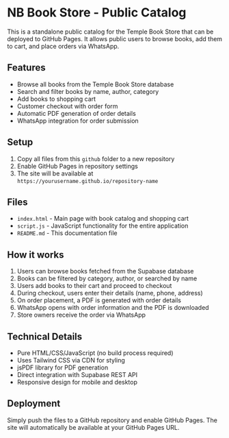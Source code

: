 
# NB Book Store - Public Catalog

This is a standalone public catalog for the Temple Book Store that can be deployed to GitHub Pages. It allows public users to browse books, add them to cart, and place orders via WhatsApp.

## Features

- Browse all books from the Temple Book Store database
- Search and filter books by name, author, category
- Add books to shopping cart
- Customer checkout with order form
- Automatic PDF generation of order details
- WhatsApp integration for order submission

## Setup

1. Copy all files from this `github` folder to a new repository
2. Enable GitHub Pages in repository settings
3. The site will be available at `https://yourusername.github.io/repository-name`

## Files

- `index.html` - Main page with book catalog and shopping cart
- `script.js` - JavaScript functionality for the entire application
- `README.md` - This documentation file

## How it works

1. Users can browse books fetched from the Supabase database
2. Books can be filtered by category, author, or searched by name
3. Users add books to their cart and proceed to checkout
4. During checkout, users enter their details (name, phone, address)
5. On order placement, a PDF is generated with order details
6. WhatsApp opens with order information and the PDF is downloaded
7. Store owners receive the order via WhatsApp

## Technical Details

- Pure HTML/CSS/JavaScript (no build process required)
- Uses Tailwind CSS via CDN for styling
- jsPDF library for PDF generation
- Direct integration with Supabase REST API
- Responsive design for mobile and desktop

## Deployment

Simply push the files to a GitHub repository and enable GitHub Pages. The site will automatically be available at your GitHub Pages URL.
